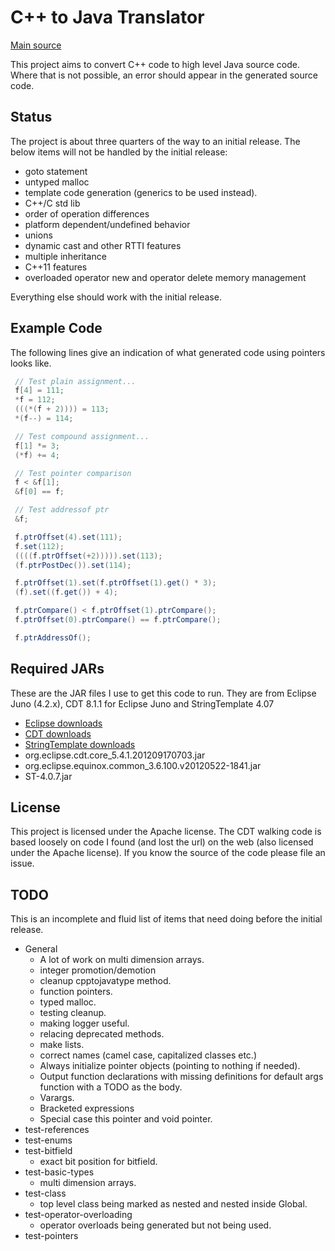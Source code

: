 C++ to Java Translator
======================

[Main source](/src/com/github/danfickle/cpptojavasourceconverter)

This project aims to convert C++ code to high level Java source code. Where that is not possible, an error should appear in the generated source code.

Status
------
The project is about three quarters of the way to an initial release. The below items will not be handled by the initial release:
+ goto statement
+ untyped malloc
+ template code generation (generics to be used instead).
+ C++/C std lib
+ order of operation differences
+ platform dependent/undefined behavior
+ unions
+ dynamic cast and other RTTI features
+ multiple inheritance
+ C++11 features
+ overloaded operator new and operator delete memory management

Everything else should work with the initial release.

Example Code
------------
The following lines give an indication of what generated code using pointers looks like.

````cpp
 // Test plain assignment...
 f[4] = 111;
 *f = 112;
 (((*(f + 2)))) = 113;
 *(f--) = 114;

 // Test compound assignment...
 f[1] *= 3;
 (*f) += 4;

 // Test pointer comparison
 f < &f[1];
 &f[0] == f;

 // Test addressof ptr
 &f;
````

````java
 f.ptrOffset(4).set(111);
 f.set(112);
 ((((f.ptrOffset(+2))))).set(113);
 (f.ptrPostDec()).set(114);

 f.ptrOffset(1).set(f.ptrOffset(1).get() * 3);
 (f).set((f.get()) + 4);

 f.ptrCompare() < f.ptrOffset(1).ptrCompare();
 f.ptrOffset(0).ptrCompare() == f.ptrCompare();

 f.ptrAddressOf();
````

Required JARs
-------------
These are the JAR files I use to get this code to run.
They are from Eclipse Juno (4.2.x), CDT 8.1.1 for Eclipse Juno and StringTemplate 4.07

+ [Eclipse downloads](http://www.eclipse.org/downloads/)
+ [CDT downloads](http://www.eclipse.org/cdt/downloads.php)
+ [StringTemplate downloads](http://stringtemplate.org/download.html)
+ org.eclipse.cdt.core_5.4.1.201209170703.jar
+ org.eclipse.equinox.common_3.6.100.v20120522-1841.jar
+ ST-4.0.7.jar

License
-------
This project is licensed under the Apache license. The CDT walking code is based loosely on code I found (and lost the url) on the web (also licensed under the Apache license). If you know the source of the code please file an issue.

TODO
----
This is an incomplete and fluid list of items that need doing before the initial release.

+ General
  + A lot of work on multi dimension arrays.
  + integer promotion/demotion
  + cleanup cpptojavatype method.
  + function pointers.
  + typed malloc.
  + testing cleanup.
  + making logger useful.
  + relacing deprecated methods.
  + make lists.
  + correct names (camel case, capitalized classes etc.)
  + Always initialize pointer objects (pointing to nothing if needed).
  + Output function declarations with missing definitions for default args function with a TODO as the body.
  + Varargs.
  + Bracketed expressions
  + Special case this pointer and void pointer.
+ test-references
+ test-enums
+ test-bitfield
  + exact bit position for bitfield.
+ test-basic-types
  + multi dimension arrays.
+ test-class
  + top level class being marked as nested and nested inside Global.
+ test-operator-overloading
  + operator overloads being generated but not being used.
+ test-pointers

